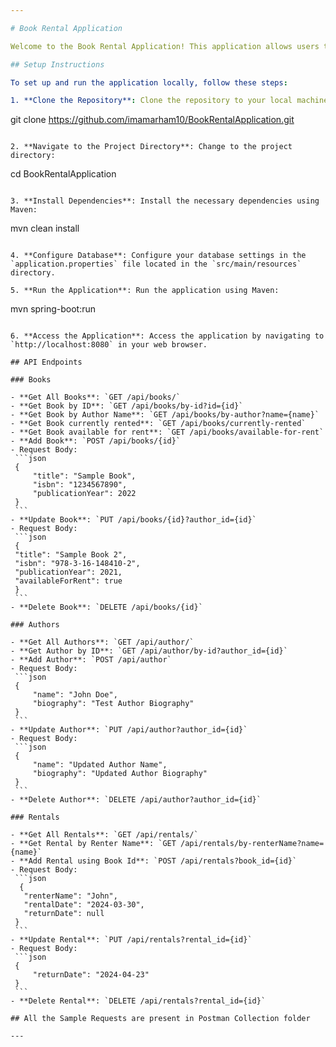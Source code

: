```yaml
---

# Book Rental Application

Welcome to the Book Rental Application! This application allows users to manage books, authors, and rentals.

## Setup Instructions

To set up and run the application locally, follow these steps:

1. **Clone the Repository**: Clone the repository to your local machine using the following command:
   ```
   git clone https://github.com/imamarham10/BookRentalApplication.git
   ```

2. **Navigate to the Project Directory**: Change to the project directory:
   ```
   cd BookRentalApplication
   ```

3. **Install Dependencies**: Install the necessary dependencies using Maven:
   ```
   mvn clean install
   ```

4. **Configure Database**: Configure your database settings in the `application.properties` file located in the `src/main/resources` directory.

5. **Run the Application**: Run the application using Maven:
   ```
   mvn spring-boot:run
   ```

6. **Access the Application**: Access the application by navigating to `http://localhost:8080` in your web browser.

## API Endpoints

### Books

- **Get All Books**: `GET /api/books/`
- **Get Book by ID**: `GET /api/books/by-id?id={id}`
- **Get Book by Author Name**: `GET /api/books/by-author?name={name}`
- **Get Book currently rented**: `GET /api/books/currently-rented`
- **Get Book available for rent**: `GET /api/books/available-for-rent`
- **Add Book**: `POST /api/books/{id}`
  - Request Body:
    ```json
    {
        "title": "Sample Book",
        "isbn": "1234567890",
        "publicationYear": 2022
    }
    ```
- **Update Book**: `PUT /api/books/{id}?author_id={id}`
  - Request Body:
    ```json
    {
    "title": "Sample Book 2",
    "isbn": "978-3-16-148410-2",
    "publicationYear": 2021,
    "availableForRent": true
    }
    ```
- **Delete Book**: `DELETE /api/books/{id}`

### Authors

- **Get All Authors**: `GET /api/author/`
- **Get Author by ID**: `GET /api/author/by-id?author_id={id}`
- **Add Author**: `POST /api/author`
  - Request Body:
    ```json
    {
        "name": "John Doe",
        "biography": "Test Author Biography"
    }
    ```
- **Update Author**: `PUT /api/author?author_id={id}`
  - Request Body:
    ```json
    {
        "name": "Updated Author Name",
        "biography": "Updated Author Biography"
    }
    ```
- **Delete Author**: `DELETE /api/author?author_id={id}`

### Rentals

- **Get All Rentals**: `GET /api/rentals/`
- **Get Rental by Renter Name**: `GET /api/rentals/by-renterName?name={name}`
- **Add Rental using Book Id**: `POST /api/rentals?book_id={id}`
  - Request Body:
    ```json
     {
      "renterName": "John",
      "rentalDate": "2024-03-30",
      "returnDate": null
    }
    ```
- **Update Rental**: `PUT /api/rentals?rental_id={id}`
  - Request Body:
    ```json
    {
        "returnDate": "2024-04-23"
    }
    ```
- **Delete Rental**: `DELETE /api/rentals?rental_id={id}`

## All the Sample Requests are present in Postman Collection folder

---
```

